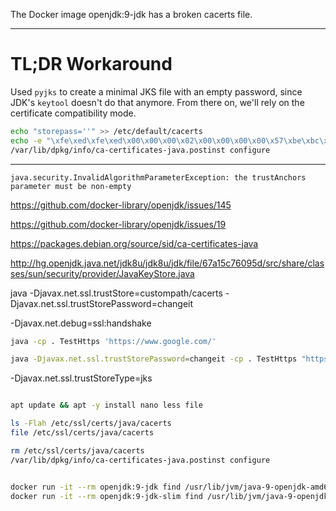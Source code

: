 The Docker image openjdk:9-jdk has a broken cacerts file.

---------------

# TL;DR Workaround

Used `pyjks` to create a minimal JKS file with an empty password, since JDK's `keytool` doesn't do that anymore. From there on, we'll rely on the certificate compatibility mode.

```bash
echo "storepass=''" >> /etc/default/cacerts
echo -e "\xfe\xed\xfe\xed\x00\x00\x00\x02\x00\x00\x00\x00\x57\xbe\xbc\x27\x62\xa2\x1d\x70\xff\xf2\x18\xdd\x59\x68\x01\x1f\xfe\x42\x3a\x69" > /etc/ssl/certs/java/cacerts
/var/lib/dpkg/info/ca-certificates-java.postinst configure
```

---------------

```text
java.security.InvalidAlgorithmParameterException: the trustAnchors parameter must be non-empty
```

https://github.com/docker-library/openjdk/issues/145

https://github.com/docker-library/openjdk/issues/19

https://packages.debian.org/source/sid/ca-certificates-java

http://hg.openjdk.java.net/jdk8u/jdk8u/jdk/file/67a15c76095d/src/share/classes/sun/security/provider/JavaKeyStore.java

java -Djavax.net.ssl.trustStore=custompath/cacerts -Djavax.net.ssl.trustStorePassword=changeit

-Djavax.net.debug=ssl:handshake

```bash
java -cp . TestHttps 'https://www.google.com/'

java -Djavax.net.ssl.trustStorePassword=changeit -cp . TestHttps "https://www.google.com/"
```

-Djavax.net.ssl.trustStoreType=jks

```bash

apt update && apt -y install nano less file

ls -Flah /etc/ssl/certs/java/cacerts
file /etc/ssl/certs/java/cacerts

rm /etc/ssl/certs/java/cacerts
/var/lib/dpkg/info/ca-certificates-java.postinst configure


docker run -it --rm openjdk:9-jdk find /usr/lib/jvm/java-9-openjdk-amd64 -type f -print0 | xargs -0 md5sum > sums.9-jdk
docker run -it --rm openjdk:9-jdk-slim find /usr/lib/jvm/java-9-openjdk-amd64 -type f -print0 | xargs -0 md5sum > sums.9-jdk-slim

```

